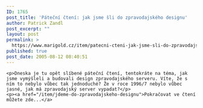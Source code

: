 ```yaml
---
ID: 1765
post_title: 'Páteční čtení: jak jsme šli do zpravodajského designu'
author: Patrick Zandl
post_excerpt: ""
layout: post
permalink: >
  https://www.marigold.cz/item/patecni-cteni-jak-jsme-sli-do-zpravodajskeho-designu
published: true
post_date: 2005-08-12 08:40:51
---
```

	<p>Dneska je tu opět slíbené páteční čtení, tentokráte na téma, jak jsme vymýšleli a budovali design zpravodajského serveru. Víte, že s ním to nebylo vůbec tak jednoduché? Že v roce 1996/7 nebylo vůbec jasné, jak má zpravodajský server vypadat?</p>
	<p><a href="/item/jdeme-do-zpravodajskeho-designu">Pokračovat ve čtení můžete zde...</a>
</p>
